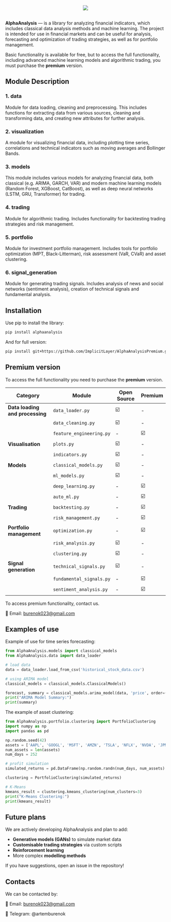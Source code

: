 <div align="center">
  <img src="https://github.com/user-attachments/assets/c9426b1f-9ce1-4a44-9547-7c77a77ec1f6">
</div>
</br>

**AlphaAnalysis** — is a library for analyzing financial indicators, which includes classical data analysis methods and machine learning. The project is intended for use in financial markets and can be useful for analysis, forecasting and optimization of trading strategies, as well as for portfolio management.

Basic functionality is available for free, but to access the full functionality, including advanced machine learning models and algorithmic trading, you must purchase the **premium** version.

## Module Description

### 1. data
Module for data loading, cleaning and preprocessing. This includes functions for extracting data from various sources, cleaning and transforming data, and creating new attributes for further analysis.

### 2. visualization
A module for visualizing financial data, including plotting time series, correlations and technical indicators such as moving averages and Bollinger Bands.

### 3. models
This module includes various models for analyzing financial data, both classical (e.g. ARIMA, GARCH, VAR) and modern machine learning models (Random Forest, XGBoost, CatBoost), as well as deep neural networks (LSTM, GRU, Transformer) for trading.

### 4. trading
Module for algorithmic trading. Includes functionality for backtesting trading strategies and risk management.

### 5. portfolio
Module for investment portfolio management. Includes tools for portfolio optimization (MPT, Black-Litterman), risk assessment (VaR, CVaR) and asset clustering.

### 6. signal_generation
Module for generating trading signals. Includes analysis of news and social networks (sentiment analysis), creation of technical signals and fundamental analysis.

## Installation

Use pip to install the library:

```bash
pip install alphaanalysis
```

And for full version:

```bash
pip install git+https://github.com/ImplicitLayer/AlphaAnalysisPremium.git@main
```

## Premium version

To access the full functionality you need to purchase the **premium** version.

|                Category         |          Module          |  Open Source  |  Premium   |
| ------------------------------- | ------------------------ | ------------- | ---------- |
| **Data loading and processing** |     `data_loader.py`     |        ☑️     |     -      |
|                                 |   `data_cleaning.py`     |        ☑️     |     -      |
|                                 | `feature_engineering.py` |       -       |     ☑️     |
|      **Visualisation**          |     `plots.py`           |        ☑️     |     -      |
|                                 |   `indicators.py`        |        ☑️     |     -      |
|          **Models**             | `classical_models.py`    |        ☑️     |     -      |
|                                 |       `ml_models.py`     |        ☑️     |     -      |
|                                 |    `deep_learning.py`    |       -       |     ☑️     |
|                                 |       `auto_ml.py`       |       -       |     ☑️     |
|          **Trading**            |    `backtesting.py`      |       -       |     ☑️     |
|                                 |  `risk_management.py`    |       -       |     ☑️     |
|    **Portfolio management**     |    `optimization.py`     |       -       |     ☑️     |
|                                 |   `risk_analysis.py`     |        ☑️     |     -      |
|                                 |      `clustering.py`     |        ☑️     |     -      |
|    **Signal generation**	      | `technical_signals.py`   |        ☑️     |     -      |
|                                 | `fundamental_signals.py` |       -       |     ☑️     |
|                                 | `sentiment_analysis.py`  |       -       |     ☑️     |

To access premium functionality, contact us.

📩 Email: burenok023@gmail.com

## Examples of use

Example of use for time series forecasting:

```python
from AlphaAnalysis.models import classical_models
from AlphaAnalysis.data import data_loader

# load data
data = data_loader.load_from_csv('historical_stock_data.csv')

# using ARIMA model
classical_models = classical_models.ClassicalModels()

forecast, summary = classical_models.arima_model(data, 'price', order=(5, 1, 0))
print("ARIMA Model Summary:")
print(summary)
```

The example of asset clustering:

```python
from AlphaAnalysis.portfolio.clustering import PortfolioClustering
import numpy as np
import pandas as pd

np.random.seed(42)
assets = ['AAPL', 'GOOGL', 'MSFT', 'AMZN', 'TSLA', 'NFLX', 'NVDA', 'JPM', 'XOM', 'META']
num_assets = len(assets)
num_days = 252

# profit simulation
simulated_returns = pd.DataFrame(np.random.randn(num_days, num_assets) / 100, columns=assets)

clustering = PortfolioClustering(simulated_returns)

# K-Means
kmeans_result = clustering.kmeans_clustering(num_clusters=3)
print("K-Means Clustering:")
print(kmeans_result)
```

## Future plans

We are actively developing AlphaAnalysis and plan to add:

* **Generative models (GANs)** to simulate market data
* **Customisable trading strategies** via custom scripts
* **Reinforcement learning**
* More complex **modelling methods**
    
If you have suggestions, open an issue in the repository!

## Contacts

We can be contacted by:

📩 Email: burenok023@gmail.com

🔗 Telegram: @artemburenok




